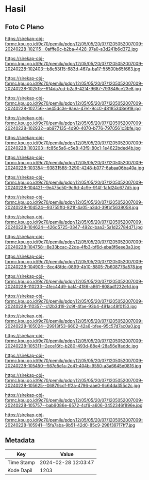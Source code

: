 # Hasil

## Foto C Plano

https://sirekap-obj-formc.kpu.go.id/9c70/pemilu/pdpr/12/05/05/20/07/1205052007009-20240228-102115--0afffe9c-b2ba-4428-97a0-a3d241b6d372.jpg

https://sirekap-obj-formc.kpu.go.id/9c70/pemilu/pdpr/12/05/05/20/07/1205052007009-20240228-102403--b8e53f15-683d-467a-ba17-55500b65f663.jpg

https://sirekap-obj-formc.kpu.go.id/9c70/pemilu/pdpr/12/05/05/20/07/1205052007009-20240228-102515--914da7cd-b2a9-42f4-9687-793846ce23e8.jpg

https://sirekap-obj-formc.kpu.go.id/9c70/pemilu/pdpr/12/05/05/20/07/1205052007009-20240228-102756--ae45dc3e-9aea-47e1-9cc0-48185348e919.jpg

https://sirekap-obj-formc.kpu.go.id/9c70/pemilu/pdpr/12/05/05/20/07/1205052007009-20240228-102932--ab977135-4d90-4070-b776-7970561c3bfe.jpg

https://sirekap-obj-formc.kpu.go.id/9c70/pemilu/pdpr/12/05/05/20/07/1205052007009-20240228-103203--fc85d5a6-c5e8-43f9-80c1-1e4622bded4b.jpg

https://sirekap-obj-formc.kpu.go.id/9c70/pemilu/pdpr/12/05/05/20/07/1205052007009-20240228-103354--93831588-3290-4248-b077-6abaa06ba40a.jpg

https://sirekap-obj-formc.kpu.go.id/9c70/pemilu/pdpr/12/05/05/20/07/1205052007009-20240228-104421--9e475c50-9c6d-4c9e-914f-1afd24c677d5.jpg

https://sirekap-obj-formc.kpu.go.id/9c70/pemilu/pdpr/12/05/05/20/07/1205052007009-20240228-104524--93755ffd-821f-4a05-a3dd-39fbf5638058.jpg

https://sirekap-obj-formc.kpu.go.id/9c70/pemilu/pdpr/12/05/05/20/07/1205052007009-20240228-104624--426d5725-0347-492d-baa3-5a1d22784d71.jpg

https://sirekap-obj-formc.kpu.go.id/9c70/pemilu/pdpr/12/05/05/20/07/1205052007009-20240228-104758--8e33bcac-22de-4fb3-bf6d-eba8f6eee3a3.jpg

https://sirekap-obj-formc.kpu.go.id/9c70/pemilu/pdpr/12/05/05/20/07/1205052007009-20240228-104906--8cc48fdc-0899-4b10-8805-7b608776a578.jpg

https://sirekap-obj-formc.kpu.go.id/9c70/pemilu/pdpr/12/05/05/20/07/1205052007009-20240228-110233--4fec44d9-baf4-4186-a861-608ad1232e1d.jpg

https://sirekap-obj-formc.kpu.go.id/9c70/pemilu/pdpr/12/05/05/20/07/1205052007009-20240228-110357--c12b3d19-2c9f-4fae-93b4-491ac48f0153.jpg

https://sirekap-obj-formc.kpu.go.id/9c70/pemilu/pdpr/12/05/05/20/07/1205052007009-20240228-105024--29913f53-6602-42a6-bfee-95c57d7ac0a0.jpg

https://sirekap-obj-formc.kpu.go.id/9c70/pemilu/pdpr/12/05/05/20/07/1205052007009-20240228-105311--2ece16fc-b280-493d-88e4-28a56e1faddc.jpg

https://sirekap-obj-formc.kpu.go.id/9c70/pemilu/pdpr/12/05/05/20/07/1205052007009-20240228-105450--567e5e1a-2c41-404b-9550-a3a6645e0816.jpg

https://sirekap-obj-formc.kpu.go.id/9c70/pemilu/pdpr/12/05/05/20/07/1205052007009-20240228-105625--06879ccf-ff2a-4796-aae0-9c64da355c2c.jpg

https://sirekap-obj-formc.kpu.go.id/9c70/pemilu/pdpr/12/05/05/20/07/1205052007009-20240228-105757--bab9086e-6572-4cf6-a606-0452346f896e.jpg

https://sirekap-obj-formc.kpu.go.id/9c70/pemilu/pdpr/12/05/05/20/07/1205052007009-20240228-105941--15fa7aba-9b51-42d0-85c9-298f39717ff7.jpg


## Metadata

| Key        | Value               |
| ---------- | ------------------- |
| Time Stamp | 2024-02-28 12:03:47 |
| Kode Dapil | 1203                |



